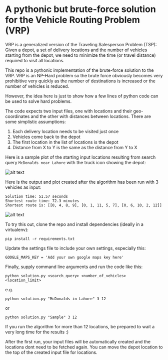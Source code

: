 # A pythonic but brute-force solution for the Vehicle Routing Problem (VRP)

VRP is a generalized version of the Traveling Salesperson Problem (TSP): Given a depot, a set of delivery locations and the number of vehicles starting from the depot, we need to minimize the time (or travel distance) required to visit all locations.

This repo is a pythonic implementation of the brute-force solution to the VRP. VRP is an NP-Hard problem so the brute force obviously becomes very prohibitive very quickly as the number of destinations is increased or the number of vehicles is reduced. 

However, the idea here is just to show how a few lines of python code can be used to solve hard problems.

The code expects two input files, one with locations and their geo-coordinates and the other with distances between locations. There are some simplistic assumptions:

1. Each delivery location needs to be visited just once
2. Vehicles come back to the depot
3. The first location in the list of locations is the depot
4. Distance from X to Y is the same as the distance from Y to X

Here is a sample plot of the starting input locations resulting from search query ```McDonalds near Lahore``` with the truck icon showing the depot:


![alt text](https://i.imgur.com/1zQwMqA.jpg)

Here is the output and plot created after the algorithm has been run with 3 vehicles as input:
```
Solution time: 51.57 seconds
Shortest route time: 72.3 minutes
Shortest route is: [[0, 4, 8, 9], [0, 1, 11, 5, 7], [0, 6, 10, 2, 12]]
```

![alt text](https://i.imgur.com/HCBrhaS.jpg)

To try this out, clone the repo and install dependencies (ideally in a virtualenv):

```pip install -r requirements.txt```

Update the settings file to include your own settings, especially this:

```
GOOGLE_MAPS_KEY = 'Add your own google maps key here'
```

Finally, supply command line arguments and run the code like this:

```python solution.py <search_query> <number_of_vehicles> <location_limit>```

e.g.

```python solution.py "McDonalds in Lahore" 3 12```

or

```python solution.py "Sample" 3 12```

If you run the algorithm for more than 12 locations, be prepared to wait a very long time for the results :)

After the first run, your input files will be automatically created and the locations dont need to be fetched again. 
You can move the depot location to the top of the created input file for locations.
